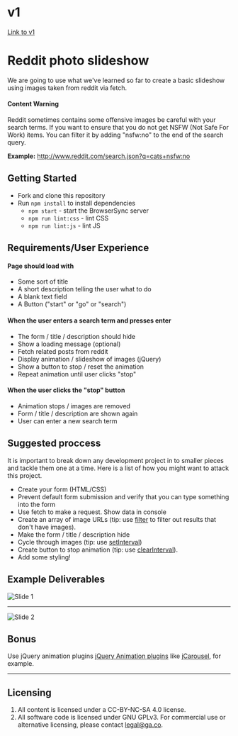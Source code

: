 # v1
[Link to v1](https://dist-yksvnmkidp.now.sh/)


# Reddit photo slideshow

We are going to use what we've learned so far to create a basic slideshow using images taken from reddit via fetch.

#### Content Warning

Reddit sometimes contains some offensive images be careful with your search terms. If you want to ensure that you do not get NSFW (Not Safe For Work) items. You can filter it by adding "nsfw:no" to the end of the search query.

**Example:** http://www.reddit.com/search.json?q=cats+nsfw:no

## Getting Started

* Fork and clone this repository
* Run `npm install` to install dependencies
  * `npm start` - start the BrowserSync server
  * `npm run lint:css` - lint CSS
  * `npm run lint:js` - lint JS

## Requirements/User Experience

#### Page should load with

* Some sort of title
* A short description telling the user what to do
* A blank text field
* A Button ("start" or "go" or "search")

#### When the user enters a search term and presses enter

* The form / title / description should hide
* Show a loading message (optional)
* Fetch related posts from reddit
* Display animation / slideshow of images (jQuery)
* Show a button to stop / reset the animation
* Repeat animation until user clicks "stop"

#### When the user clicks the "stop" button

* Animation stops / images are removed
* Form / title / description are shown again
* User can enter a new search term

## Suggested proccess

It is important to break down any development project in to smaller pieces and tackle them one at a time. Here is a list of how you might want to attack this project.

* Create your form (HTML/CSS)
* Prevent default form submission and verify that you can type something into the form
* Use fetch to make a request. Show data in console
* Create an array of image URLs (tip: use [filter](https://developer.mozilla.org/en-US/docs/Web/JavaScript/Reference/Global_Objects/Array/filter) to filter out results that don't have images).
* Make the form / title / description hide
* Cycle through images (tip: use [setInterval](https://developer.mozilla.org/en-US/docs/Web/API/WindowTimers/setInterval))
* Create button to stop animation (tip: use [clearInterval](https://developer.mozilla.org/en-US/docs/Web/API/WindowTimers/clearInterval)).
* Add some styling!

## Example Deliverables

![Slide 1](./examples/ajaxexample1.jpg)

---

![Slide 2](./examples/ajaxexample2.jpg)


## Bonus

Use jQuery animation plugins [jQuery Animation plugins](http://plugins.jquery.com/tag/animation/) like [jCarousel](https://sorgalla.com/jcarousel/docs/reference/installation.html), for example.

---

## Licensing
1. All content is licensed under a CC-BY-NC-SA 4.0 license.
2. All software code is licensed under GNU GPLv3. For commercial use or alternative licensing, please contact legal@ga.co.
